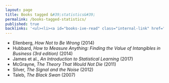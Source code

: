 ```yaml
---
layout: page
title: Books tagged &#39;statistics&#39;
permalink: /books-tagged-statistics/
published: true
backlinks: '<ul><li><a id="books-ive-read" class="internal-link" href="/books-ive-read/">Books I&#39;ve read</a></li></ul>'
---
```


* Ellenberg, _How Not to Be Wrong_ (2014) 
* Hubbard, _How to Measure Anything: Finding the Value of Intangibles in Business (3rd edition)_ (2014) 
* James et al., _An Introduction to Statistical Learning_ (2017) 
* McGrayne, _The Theory That Would Not Die_ (2011) 
* Silver, _The Signal and the Noise_ (2012) 
* Taleb, _The Black Swan_ (2007) 
